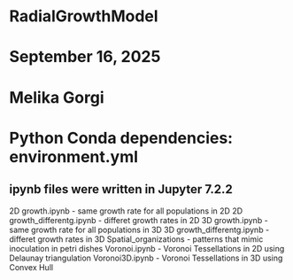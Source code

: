 # RadialGrowthModel
# September 16, 2025
# Melika Gorgi
#
# Python Conda dependencies: environment.yml 

ipynb files were written in Jupyter 7.2.2
-------------------------------------------
2D growth.ipynb - same growth rate for all populations in 2D
2D growth_differentg.ipynb - differet growth rates in 2D
3D growth.ipynb - same growth rate for all populations in 3D
3D growth_differentg.ipynb - differet growth rates in 3D
Spatial_organizations - patterns that mimic inoculation in petri dishes
Voronoi.ipynb - Voronoi Tessellations in 2D using Delaunay triangulation
Voronoi3D.ipynb - Voronoi Tessellations in 3D using Convex Hull

